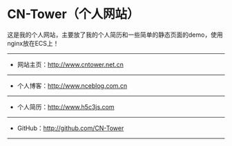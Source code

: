# CN-Tower（个人网站）

这是我的个人网站，主要放了我的个人简历和一些简单的静态页面的demo，使用nginx放在ECS上！

-------------------------------------------------------------------------------
- 网站主页：http://www.cntower.net.cn

-------------------------------------------------------------------------------
- 个人博客：http://www.nceblog.com.cn

-------------------------------------------------------------------------------
- 个人简历：http://www.h5c3js.com

-------------------------------------------------------------------------------
- GitHub：http://github.com/CN-Tower

-------------------------------------------------------------------------------
